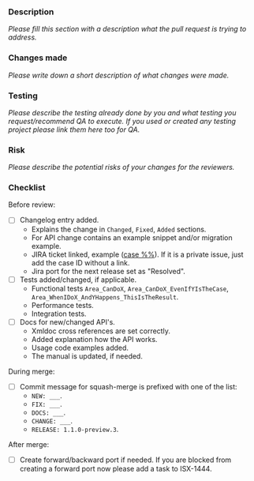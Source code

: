 ### Description

_Please fill this section with a description what the pull request is trying to address._

### Changes made

_Please write down a short description of what changes were made._

### Testing

_Please describe the testing already done by you and what testing you request/recommend QA to execute. If you used or created any testing project please link them here too for QA._

### Risk

_Please describe the potential risks of your changes for the reviewers._

### Checklist

Before review:

- [ ] Changelog entry added.
    - Explains the change in `Changed`, `Fixed`, `Added` sections.
    - For API change contains an example snippet and/or migration example.
    - JIRA ticket linked, example ([case %<ID>%](https://issuetracker.unity3d.com/product/unity/issues/guid/<ID>)). If it is a private issue, just add the case ID without a link.	
    - Jira port for the next release set as "Resolved".
- [ ] Tests added/changed, if applicable.
    - Functional tests `Area_CanDoX`, `Area_CanDoX_EvenIfYIsTheCase`, `Area_WhenIDoX_AndYHappens_ThisIsTheResult`.
    - Performance tests.
    - Integration tests.
- [ ] Docs for new/changed API's.
    - Xmldoc cross references are set correctly.
    - Added explanation how the API works.
    - Usage code examples added.
    - The manual is updated, if needed.

During merge:

- [ ] Commit message for squash-merge is prefixed with one of the list:
    - `NEW: ___`.
    - `FIX: ___`.
    - `DOCS: ___`.
    - `CHANGE: ___`.
    - `RELEASE: 1.1.0-preview.3`.

After merge:

- [ ] Create forward/backward port if needed. If you are blocked from creating a forward port now please add a task to ISX-1444. 